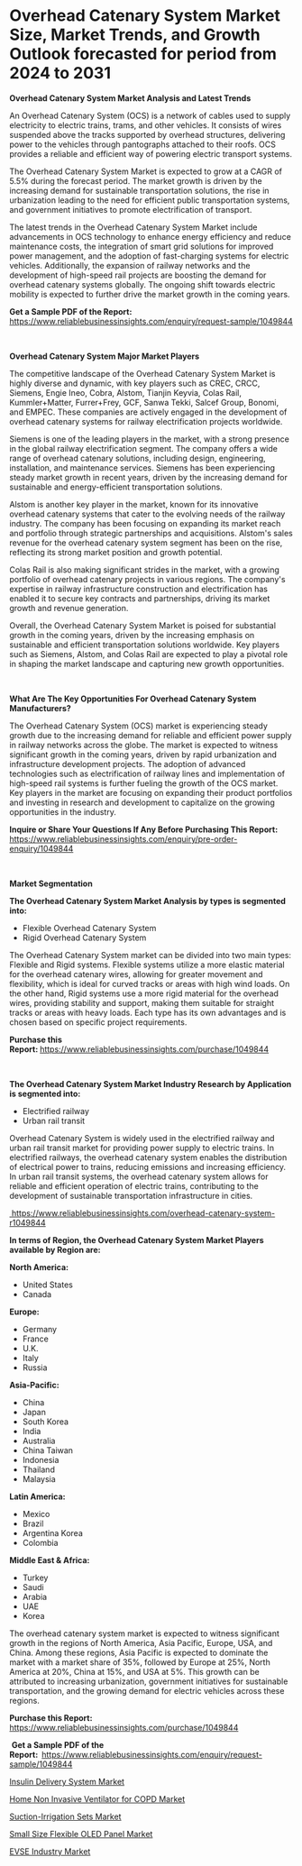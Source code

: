 <p><h1>Overhead Catenary System Market Size, Market Trends, and Growth Outlook forecasted for period from 2024 to 2031</h1></p><p><strong>Overhead Catenary System Market Analysis and Latest Trends</strong></p>
<p><p>An Overhead Catenary System (OCS) is a network of cables used to supply electricity to electric trains, trams, and other vehicles. It consists of wires suspended above the tracks supported by overhead structures, delivering power to the vehicles through pantographs attached to their roofs. OCS provides a reliable and efficient way of powering electric transport systems.</p><p>The Overhead Catenary System Market is expected to grow at a CAGR of 5.5% during the forecast period. The market growth is driven by the increasing demand for sustainable transportation solutions, the rise in urbanization leading to the need for efficient public transportation systems, and government initiatives to promote electrification of transport.</p><p>The latest trends in the Overhead Catenary System Market include advancements in OCS technology to enhance energy efficiency and reduce maintenance costs, the integration of smart grid solutions for improved power management, and the adoption of fast-charging systems for electric vehicles. Additionally, the expansion of railway networks and the development of high-speed rail projects are boosting the demand for overhead catenary systems globally. The ongoing shift towards electric mobility is expected to further drive the market growth in the coming years.</p></p>
<p><strong>Get a Sample PDF of the Report:&nbsp;</strong> <a href="https://www.reliablebusinessinsights.com/enquiry/request-sample/1049844">https://www.reliablebusinessinsights.com/enquiry/request-sample/1049844</a></p>
<p>&nbsp;</p>
<p><strong>Overhead Catenary System Major Market Players</strong></p>
<p><p>The competitive landscape of the Overhead Catenary System Market is highly diverse and dynamic, with key players such as CREC, CRCC, Siemens, Engie Ineo, Cobra, Alstom, Tianjin Keyvia, Colas Rail, Kummler+Matter, Furrer+Frey, GCF, Sanwa Tekki, Salcef Group, Bonomi, and EMPEC. These companies are actively engaged in the development of overhead catenary systems for railway electrification projects worldwide.</p><p>Siemens is one of the leading players in the market, with a strong presence in the global railway electrification segment. The company offers a wide range of overhead catenary solutions, including design, engineering, installation, and maintenance services. Siemens has been experiencing steady market growth in recent years, driven by the increasing demand for sustainable and energy-efficient transportation solutions.</p><p>Alstom is another key player in the market, known for its innovative overhead catenary systems that cater to the evolving needs of the railway industry. The company has been focusing on expanding its market reach and portfolio through strategic partnerships and acquisitions. Alstom's sales revenue for the overhead catenary system segment has been on the rise, reflecting its strong market position and growth potential.</p><p>Colas Rail is also making significant strides in the market, with a growing portfolio of overhead catenary projects in various regions. The company's expertise in railway infrastructure construction and electrification has enabled it to secure key contracts and partnerships, driving its market growth and revenue generation.</p><p>Overall, the Overhead Catenary System Market is poised for substantial growth in the coming years, driven by the increasing emphasis on sustainable and efficient transportation solutions worldwide. Key players such as Siemens, Alstom, and Colas Rail are expected to play a pivotal role in shaping the market landscape and capturing new growth opportunities.</p></p>
<p>&nbsp;</p>
<p><strong>What Are The Key Opportunities For Overhead Catenary System Manufacturers?</strong></p>
<p><p>The Overhead Catenary System (OCS) market is experiencing steady growth due to the increasing demand for reliable and efficient power supply in railway networks across the globe. The market is expected to witness significant growth in the coming years, driven by rapid urbanization and infrastructure development projects. The adoption of advanced technologies such as electrification of railway lines and implementation of high-speed rail systems is further fueling the growth of the OCS market. Key players in the market are focusing on expanding their product portfolios and investing in research and development to capitalize on the growing opportunities in the industry.</p></p>
<p><strong>Inquire or Share Your Questions If Any Before Purchasing This Report:</strong> <a href="https://www.reliablebusinessinsights.com/enquiry/pre-order-enquiry/1049844">https://www.reliablebusinessinsights.com/enquiry/pre-order-enquiry/1049844</a></p>
<p>&nbsp;</p>
<p><strong>Market Segmentation</strong></p>
<p><strong>The Overhead Catenary System Market Analysis by types is segmented into:</strong></p>
<p><ul><li>Flexible Overhead Catenary System</li><li>Rigid Overhead Catenary System</li></ul></p>
<p><p>The Overhead Catenary System market can be divided into two main types: Flexible and Rigid systems. Flexible systems utilize a more elastic material for the overhead catenary wires, allowing for greater movement and flexibility, which is ideal for curved tracks or areas with high wind loads. On the other hand, Rigid systems use a more rigid material for the overhead wires, providing stability and support, making them suitable for straight tracks or areas with heavy loads. Each type has its own advantages and is chosen based on specific project requirements.</p></p>
<p><strong>Purchase this Report:&nbsp;</strong><a href="https://www.reliablebusinessinsights.com/purchase/1049844">https://www.reliablebusinessinsights.com/purchase/1049844</a></p>
<p>&nbsp;</p>
<p><strong>The Overhead Catenary System Market Industry Research by Application is segmented into:</strong></p>
<p><ul><li>Electrified railway</li><li>Urban rail transit</li></ul></p>
<p><p>Overhead Catenary System is widely used in the electrified railway and urban rail transit market for providing power supply to electric trains. In electrified railways, the overhead catenary system enables the distribution of electrical power to trains, reducing emissions and increasing efficiency. In urban rail transit systems, the overhead catenary system allows for reliable and efficient operation of electric trains, contributing to the development of sustainable transportation infrastructure in cities.</p></p>
<p><a href="https://www.reliablebusinessinsights.com/overhead-catenary-system-r1049844">&nbsp;https://www.reliablebusinessinsights.com/overhead-catenary-system-r1049844</a></p>
<p><strong>In terms of Region, the Overhead Catenary System Market Players available by Region are:</strong></p>
<p>
    <p> <strong> North America: </strong>
        <ul>
            <li>United States</li>
            <li>Canada</li>
        </ul>
        </p> 
    <p> <strong> Europe: </strong>
        <ul>
            <li>Germany</li>
            <li>France</li>
            <li>U.K.</li>
            <li>Italy</li>
            <li>Russia</li>
        </ul>
        </p> 
    <p> <strong> Asia-Pacific: </strong>
        <ul>
            <li>China</li>
            <li>Japan</li>
            <li>South Korea</li>
            <li>India</li>
            <li>Australia</li>
            <li>China Taiwan</li>
            <li>Indonesia</li>
            <li>Thailand</li>
            <li>Malaysia</li>
        </ul>
        </p> 
    <p> <strong> Latin America: </strong>
        <ul>
            <li>Mexico</li>
            <li>Brazil</li>
            <li>Argentina Korea</li>
            <li>Colombia</li>
        </ul>
        </p> 
    <p> <strong> Middle East & Africa: </strong>
        <ul>
            <li>Turkey</li>
            <li>Saudi</li>
            <li>Arabia</li>
            <li>UAE</li>
            <li>Korea</li>
        </ul>
    </p>
    </p>
<p><p>The overhead catenary system market is expected to witness significant growth in the regions of North America, Asia Pacific, Europe, USA, and China. Among these regions, Asia Pacific is expected to dominate the market with a market share of 35%, followed by Europe at 25%, North America at 20%, China at 15%, and USA at 5%. This growth can be attributed to increasing urbanization, government initiatives for sustainable transportation, and the growing demand for electric vehicles across these regions.</p></p>
<p><strong>Purchase this Report: </strong><a href="https://www.reliablebusinessinsights.com/purchase/1049844">https://www.reliablebusinessinsights.com/purchase/1049844</a></p>
<p>&nbsp;<strong>Get a Sample PDF of the Report:&nbsp;&nbsp;</strong><a href="https://www.reliablebusinessinsights.com/enquiry/request-sample/1049844">https://www.reliablebusinessinsights.com/enquiry/request-sample/1049844</a></p>
<p><strong></strong></p>
<p><p><a href="https://github.com/rontaybrewer02024/Market-Research-Report-List-1/blob/main/insulin-delivery-system-market.md">Insulin Delivery System Market</a></p><p><a href="https://medium.com/@fosterfahey1016/strategic-insights-into-global-home-non-invasive-ventilator-for-copd-market-trends-2024-2031-656bffdb258e">Home Non Invasive Ventilator for COPD Market</a></p><p><a href="https://github.com/sarahterry458/Market-Research-Report-List-1/blob/main/suction-irrigation-sets-market.md">Suction-Irrigation Sets Market</a></p><p><a href="https://medium.com/@maryroseguilty/small-size-flexible-oled-panel-market-size-is-growing-at-cagr-of-4-6-9d74bf110096">Small Size Flexible OLED Panel Market</a></p><p><a href="https://issuu.com/reportprime-2/docs/evse-industry-market-size-2030.pptx">EVSE Industry Market</a></p></p>